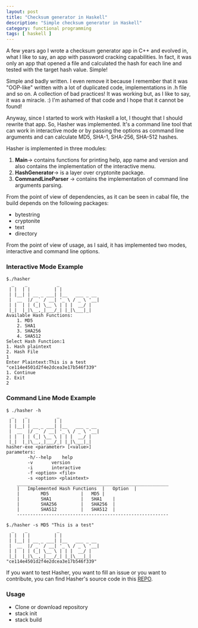 ```yaml
---
layout: post
title: "Checksum generator in Haskell"
description: "Simple checksum generator in Haskell"
category: functional programming
tags: [ haskell ]
---
```


A few years ago I wrote a checksum generator app in C++ and evolved in, what I like to say, an app with password cracking capabilities. In fact, it was only an app that opened a file and calculated the hash for each line and tested with the target hash value. Simple!

<!--more-->

Simple and badly written. I even remove it because I remember that it was "OOP-like" written with a lot of duplicated code, implementations in .h file and so on. A collection of bad practices! It was working but, as I like to say, it was a miracle. :) I'm ashamed of that code and I hope that it cannot be found! 

Anyway, since I started to work with Haskell a lot, I thought that I should rewrite that app. So, Hasher was implemented. It's a command line tool that can work in interactive mode or by passing the options as command line arguments and can calculate MD5, SHA-1, SHA-256, SHA-512 hashes.

Hasher is implemented in three modules:

1. **Main**-> contains functions for printing help, app name and version and also contains the implementation of the interactive menu.
2. **HashGenerator**-> is a layer over cryptonite package.
3. **CommandLineParser** -> contains the implementation of command line arguments parsing.

From the point of view of dependencies, as it can be seen in cabal file, the build depends on the following packages:

* bytestring
* cryptonite
* text
* directory

From the point of view of usage, as I said, it has implemented two modes, interactive and command line options.

### Interactive Mode Example

```
$./hasher
  _    _           _               
 | |  | |         | |              
 | |__| | __ _ ___| |__   ___ _ __ 
 |  __  |/ _` / __| '_ \ / _ \ '__|
 | |  | | (_| \__ \ | | |  __/ |   
 |_|  |_|\__,_|___/_| |_|\___|_|   
Available Hash Functions:
	1. MD5
	2. SHA1
	3. SHA256
	4. SHA512
Select Hash Function:1
1. Hash plaintext
2. Hash File
1
Enter Plaintext:This is a test
"ce114e4501d2f4e2dcea3e17b546f339"
1. Continue
2. Exit
2
```
### Command Line Mode Example

```
$ ./hasher -h
  _    _           _               
 | |  | |         | |              
 | |__| | __ _ ___| |__   ___ _ __ 
 |  __  |/ _` / __| '_ \ / _ \ '__|
 | |  | | (_| \__ \ | | |  __/ |   
 |_|  |_|\__,_|___/_| |_|\___|_|   
hasher-exe <parameter> [<value>]
parameters:
		-h/--help	 help
		-v		 version
		-i		 interactive
		-f <option> <file>
		-s <option> <plaintext>
	_________________________________________________________
	|	Implemented Hash Functions	|	Option	|
	|		 MD5 			|	MD5	|
	|		 SHA1 			|	SHA1	|
	|		 SHA256 		|	SHA256	|
	|		 SHA512 		|	SHA512	|
	---------------------------------------------------------

$./hasher -s MD5 "This is a test"
  _    _           _               
 | |  | |         | |              
 | |__| | __ _ ___| |__   ___ _ __ 
 |  __  |/ _` / __| '_ \ / _ \ '__|
 | |  | | (_| \__ \ | | |  __/ |   
 |_|  |_|\__,_|___/_| |_|\___|_|   
"ce114e4501d2f4e2dcea3e17b546f339"

```

If you want to test Hasher, you want to fill an issue or you want to contribute, you can find Hasher's source code in this [REPO]. 

### Usage

* Clone or download repository
* stack init 
* stack build


[REPO]: https://github.com/ardeleanasm/hasher